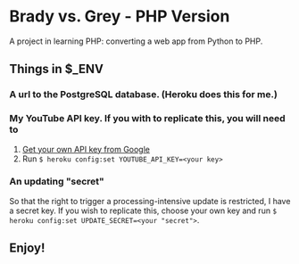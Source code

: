 Brady vs. Grey - PHP Version
=================

A project in learning PHP: converting a web app from Python to PHP.

## Things in $_ENV

### A url to the PostgreSQL database. (Heroku does this for me.)

### My YouTube API key.  If you with to replicate this, you will need to

1. [Get your own API key from Google](http://developers.google.com/youtube/v3/getting-started#intro)
2. Run `$ heroku config:set YOUTUBE_API_KEY=<your key>`

### An updating "secret"
So that the right to trigger a processing-intensive update is restricted, I have a secret key.  If you wish to replicate this, choose your own key and run `$ heroku config:set UPDATE_SECRET=<your "secret">`.

## Enjoy!